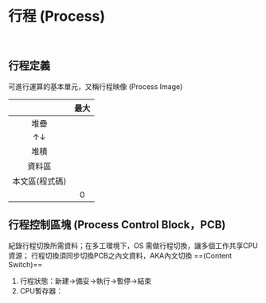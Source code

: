 # 行程 (Process)
<br>

## 行程定義

可進行運算的基本單元，又稱行程映像 (Process Image)

||最大|
|:-:|:-:|
|堆疊||
|↑↓||
|堆積||
|資料區||
|本文區(程式碼)||
||0|

## 行程控制區塊 (Process Control Block，PCB)
紀錄行程切換所需資料；在多工環境下，OS 需做行程切換，讓多個工作共享CPU資源；
行程切換須同步切換PCB之內文資料，AKA內文切換 ==(Content Switch)==

1. 行程狀態：新建→備妥→執行→暫停→結束
2. CPU暫存器：